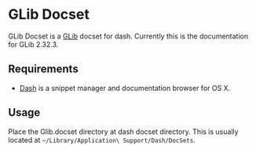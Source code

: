 GLib Docset
===========

GLib Docset is a [GLib](http://developer.gnome.org/glib/) docset for dash.
Currently this is the documentation for GLib 2.32.3.

Requirements
------------

* [Dash](http://kapeli.com/dash/) is a snippet manager and documentation browser for OS X.

Usage
-----

Place the Glib.docset directory at dash docset directory.
This is usually located at `~/Library/Application\ Support/Dash/DocSets`.

